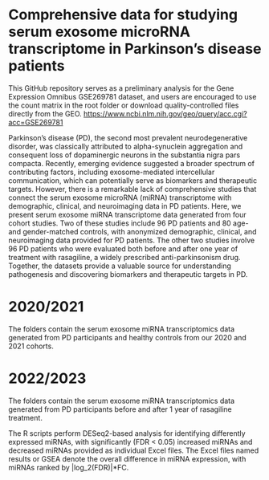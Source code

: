 # Comprehensive data for studying serum exosome microRNA transcriptome in Parkinson’s disease patients

This GitHub repository serves as a preliminary analysis for the Gene Expression Omnibus GSE269781 dataset, and users are encouraged to use the count matrix in the root folder or download quality-controlled files directly from the GEO.
https://www.ncbi.nlm.nih.gov/geo/query/acc.cgi?acc=GSE269781

Parkinson’s disease (PD), the second most prevalent neurodegenerative disorder, was classically attributed to alpha-synuclein aggregation and consequent loss of dopaminergic neurons in the substantia nigra pars compacta. Recently, emerging evidence suggested a broader spectrum of contributing factors, including exosome-mediated intercellular communication, which can potentially serve as biomarkers and therapeutic targets. However, there is a remarkable lack of comprehensive studies that connect the serum exosome microRNA (miRNA) transcriptome with demographic, clinical, and neuroimaging data in PD patients. Here, we present serum exosome miRNA transcriptome data generated from four cohort studies. Two of these studies include 96 PD patients and 80 age- and gender-matched controls, with anonymized demographic, clinical, and neuroimaging data provided for PD patients. The other two studies involve 96 PD patients who were evaluated both before and after one year of treatment with rasagiline, a widely prescribed anti-parkinsonism drug. Together, the datasets provide a valuable source for understanding pathogenesis and discovering biomarkers and therapeutic targets in PD.

# 2020/2021
The folders contain the serum exosome miRNA transcriptomics data generated from PD participants and healthy controls from our 2020 and 2021 cohorts.

# 2022/2023
The folders contain the serum exosome miRNA transcriptomics data generated from PD participants before and after 1 year of rasagiline treatment.

The R scripts perform DESeq2-based analysis for identifying differently expressed miRNAs, with significantly (FDR < 0.05) increased miRNAs and decreased miRNAs provided as individual Excel files.
The Excel files named results or GSEA denote the overall difference in miRNA expression, with miRNAs ranked by |log_2(⁡FDR)|*FC. 
